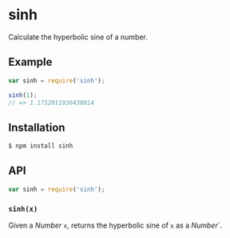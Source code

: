 # sinh

Calculate the hyperbolic sine of a number.

## Example

``` javascript
var sinh = require('sinh');

sinh(1);
// => 1.1752011936438014
```

## Installation

``` bash
$ npm install sinh
```

## API

``` javascript
var sinh = require('sinh');
```

### `sinh(x)`

Given a _Number_ `x`, returns the hyperbolic sine of `x` as a _Number_`.